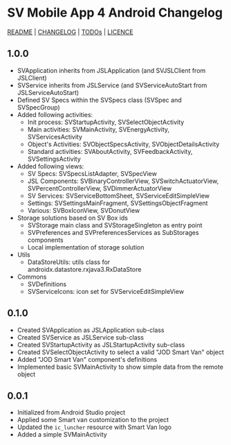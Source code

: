 # SV Mobile App 4 Android Changelog

[README](README.md) | [CHANGELOG](CHANGELOG.md) | [TODOs](TODOs.md) | [LICENCE](LICENCE.md)

## 1.0.0

* SVApplication inherits from JSLApplication (and SVJSLClient from JSLClient)
* SVService inherits from JSLService (and SVServiceAutoStart from JSLServiceAutoStart)
* Defined SV Specs within the SVSpecs class (SVSpec and SVSpecGroup)
* Added following activities:
  * Init process: SVStartupActivity, SVSelectObjectActivity
  * Main activities: SVMainActivity, SVEnergyActivity, SVServicesActivity
  * Object's Activities: SVObjectSpecsActivity, SVObjectDetailsActivity
  * Standard activities: SVAboutActivity, SVFeedbackActivity, SVSettingsActivity
* Added following views:
  * SV Specs: SVSpecsListAdapter, SVSpecView
  * JSL Components: SVBinaryControllerView, SVSwitchActuatorView, SVPercentControllerView, SVDimmerActuatorView
  * SV Services: SVServiceBottomSheet, SVServiceEditSimpleView
  * Settings: SVSettingsMainFragment, SVSettingsObjectFragment
  * Various: SVBoxIconView, SVDonutView
* Storage solutions based on SV Box ids
  * SVStorage main class and SVStorageSingleton as entry point
  * SVPreferences and SVPreferencesServices as SubStorages components
  * Local implementation of storage solution
* Utils
  * DataStoreUtils: utils class for androidx.datastore.rxjava3.RxDataStore
* Commons
    * SVDefinitions
    * SVServiceIcons: icon set for SVServiceEditSimpleView

## 0.1.0

* Created SVApplication as JSLApplication sub-class
* Created SVService as JSLService sub-class
* Created SVStartupActivity as JSLStartupActivity sub-class
* Created SVSelectObjectActivity to select a valid "JOD Smart Van" object
* Added "JOD Smart Van" component's definitions
* Implemented basic SVMainActivity to show simple data from the remote object


## 0.0.1

* Initialized from Android Studio project
* Applied some Smart van customization to the project
* Updated the `ic_luncher` resource with Smart Van logo
* Added a simple SVMainActivity
